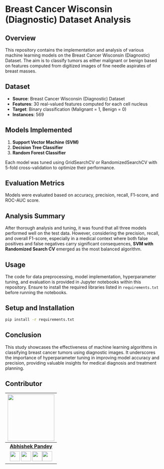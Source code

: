 # Breast Cancer Wisconsin (Diagnostic) Dataset Analysis

## Overview

This repository contains the implementation and analysis of various machine learning models on the Breast Cancer Wisconsin (Diagnostic) Dataset. The aim is to classify tumors as either malignant or benign based on features computed from digitized images of fine needle aspirates of breast masses.

## Dataset

- **Source**: Breast Cancer Wisconsin (Diagnostic) Dataset
- **Features**: 30 real-valued features computed for each cell nucleus
- **Target**: Binary classification (Malignant = 1, Benign = 0)
- **Instances**: 569

## Models Implemented

1. **Support Vector Machine (SVM)**
2. **Decision Tree Classifier**
3. **Random Forest Classifier**

Each model was tuned using GridSearchCV or RandomizedSearchCV with 5-fold cross-validation to optimize their performance.

## Evaluation Metrics

Models were evaluated based on accuracy, precision, recall, F1-score, and ROC-AUC score.

## Analysis Summary

After thorough analysis and tuning, it was found that all three models performed well on the test data. However, considering the precision, recall, and overall F1-score, especially in a medical context where both false positives and false negatives carry significant consequences, **SVM with Randomized Search CV** emerged as the most balanced algorithm.

## Usage

The code for data preprocessing, model implementation, hyperparameter tuning, and evaluation is provided in Jupyter notebooks within this repository. Ensure to install the required libraries listed in `requirements.txt` before running the notebooks.

## Setup and Installation

```bash
pip install -r requirements.txt
```

## Conclusion

This study showcases the effectiveness of machine learning algorithms in classifying breast cancer tumors using diagnostic images. It underscores the importance of hyperparameter tuning in improving model accuracy and precision, providing valuable insights for medical diagnosis and treatment planning.

## Contributor

<p align="center">

|                                                                                                                                                                                                                   <a href="https://github.com/abhi526691"><img src="https://avatars.githubusercontent.com/abhi526691" width="150px" height="150px" /></a>                                                                                                                                                                                                                    |
| :--------------------------------------------------------------------------------------------------------------------------------------------------------------------------------------------------------------------------------------------------------------------------------------------------------------------------------------------------------------------------------------------------------------------------------------------------------------------------------------------------------------------------------------------------------------------------: |
|                                                                                                                                                                                                                                                             **[Abhishek Pandey](https://github.com/abhi526691)**                                                                                                                                                                                                                                                              |
| <a href="https://github.com/abhi526691"><img src="https://cdn.iconscout.com/icon/free/png-256/github-108-438008.png" width="32px" height="32px"></a> <a href="https://www.instagram.com/_abhishek__pandey___/"><img src="https://cdn.iconscout.com/icon/free/png-512/free-instagram-216-721958.png" width="32px" height="32px"></a> <a href="https://www.linkedin.com/in/abhishek-pandey-1515aa171/"><img src="https://i.ibb.co/Kx2GSrT/linkedin.png" width="32px" height="32px"></a><a href="https://www.facebook.com/abhishek10548"><img src="https://cdn.iconscout.com/icon/free/png-512/free-facebook-263-721950.png" width="32px" height="32px"></a> |
